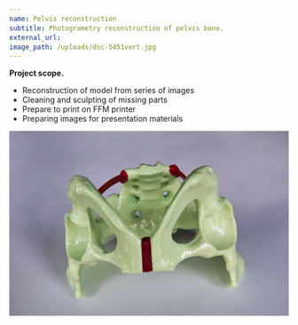 ```yaml
---
name: Pelvis reconstruction
subtitle: Photogrametry reconstruction of pelvis bone.
external_url:
image_path: /uploads/dsc-5451vert.jpg
---
```



**Project scope.**

* Reconstruction of model from series of images
* Cleaning and sculpting of missing parts
* Prepare to print on FFM printer
* Preparing images for presentation materials

![](/uploads/versions/dsc-5461---x----1511-1000x---.jpg)

&nbsp;